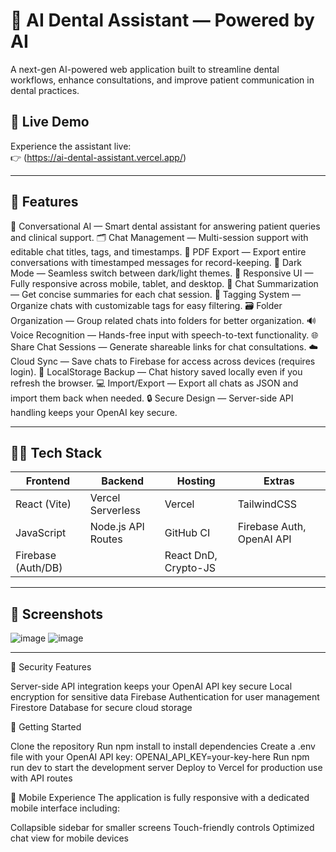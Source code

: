 # 🦷 AI Dental Assistant — Powered by AI

A next-gen AI-powered web application built to streamline dental workflows, enhance consultations, and improve patient communication in dental practices.

## 🚀 Live Demo

Experience the assistant live:  
👉 (https://ai-dental-assistant.vercel.app/)

---

## 📌 Features

💬 Conversational AI — Smart dental assistant for answering patient queries and clinical support.
🗂️ Chat Management — Multi-session support with editable chat titles, tags, and timestamps.
📄 PDF Export — Export entire conversations with timestamped messages for record-keeping.
🌙 Dark Mode — Seamless switch between dark/light themes.
📱 Responsive UI — Fully responsive across mobile, tablet, and desktop.
📝 Chat Summarization — Get concise summaries for each chat session.
📌 Tagging System — Organize chats with customizable tags for easy filtering.
🗃️ Folder Organization — Group related chats into folders for better organization.
🔊 Voice Recognition — Hands-free input with speech-to-text functionality.
🌐 Share Chat Sessions — Generate shareable links for chat consultations.
☁️ Cloud Sync — Save chats to Firebase for access across devices (requires login).
🧪 LocalStorage Backup — Chat history saved locally even if you refresh the browser.
💻 Import/Export — Export all chats as JSON and import them back when needed.
🔒 Secure Design — Server-side API handling keeps your OpenAI key secure.

---

## 🧑‍💻 Tech Stack

| Frontend     | Backend       | Hosting     | Extras                 |
|--------------|---------------|-------------|------------------------|
| React (Vite) | Vercel Serverless   | Vercel      | TailwindCSS  |
| JavaScript   | Node.js API Routes  | GitHub CI   | Firebase Auth, OpenAI API |
                 Firebase (Auth/DB)  |             | React DnD, Crypto-JS
---

## 📸 Screenshots
![image](https://github.com/user-attachments/assets/7484a350-dfdb-45b6-8d02-e8c4b1e80a80)
![image](https://github.com/user-attachments/assets/7576d2d2-6127-46a7-b505-cc0114a03d5c)

---

🔐 Security Features

Server-side API integration keeps your OpenAI API key secure
Local encryption for sensitive data
Firebase Authentication for user management
Firestore Database for secure cloud storage

🚀 Getting Started

Clone the repository
Run npm install to install dependencies
Create a .env file with your OpenAI API key: OPENAI_API_KEY=your-key-here
Run npm run dev to start the development server
Deploy to Vercel for production use with API routes

📱 Mobile Experience
The application is fully responsive with a dedicated mobile interface including:

Collapsible sidebar for smaller screens
Touch-friendly controls
Optimized chat view for mobile devices

